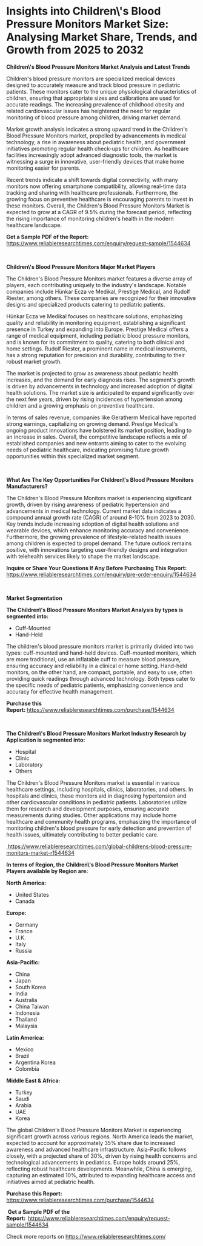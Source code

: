 <p><h1>Insights into Children\'s Blood Pressure Monitors Market Size: Analysing Market Share, Trends, and Growth from 2025 to 2032</h1></p><p><strong>Children\'s Blood Pressure Monitors Market Analysis and Latest Trends</strong></p>
<p><p>Children's blood pressure monitors are specialized medical devices designed to accurately measure and track blood pressure in pediatric patients. These monitors cater to the unique physiological characteristics of children, ensuring that appropriate sizes and calibrations are used for accurate readings. The increasing prevalence of childhood obesity and related cardiovascular issues has heightened the need for regular monitoring of blood pressure among children, driving market demand.</p><p>Market growth analysis indicates a strong upward trend in the Children's Blood Pressure Monitors market, propelled by advancements in medical technology, a rise in awareness about pediatric health, and government initiatives promoting regular health check-ups for children. As healthcare facilities increasingly adopt advanced diagnostic tools, the market is witnessing a surge in innovative, user-friendly devices that make home monitoring easier for parents.</p><p>Recent trends indicate a shift towards digital connectivity, with many monitors now offering smartphone compatibility, allowing real-time data tracking and sharing with healthcare professionals. Furthermore, the growing focus on preventive healthcare is encouraging parents to invest in these monitors. Overall, the Children's Blood Pressure Monitors Market is expected to grow at a CAGR of 9.5% during the forecast period, reflecting the rising importance of monitoring children's health in the modern healthcare landscape.</p></p>
<p><strong>Get a Sample PDF of the Report:&nbsp;</strong> <a href="https://www.reliableresearchtimes.com/enquiry/request-sample/1544634?utm_campaign=2205&utm_medium=2&utm_source=Github&utm_content=ia&utm_term=04032025&utm_id=childrens-blood-pressure-monitors">https://www.reliableresearchtimes.com/enquiry/request-sample/1544634</a></p>
<p>&nbsp;</p>
<p><strong>Children\'s Blood Pressure Monitors Major Market Players</strong></p>
<p><p>The Children's Blood Pressure Monitors market features a diverse array of players, each contributing uniquely to the industry's landscape. Notable companies include Hünkar Ecza ve Medikal, Prestige Medical, and Rudolf Riester, among others. These companies are recognized for their innovative designs and specialized products catering to pediatric patients.</p><p>Hünkar Ecza ve Medikal focuses on healthcare solutions, emphasizing quality and reliability in monitoring equipment, establishing a significant presence in Turkey and expanding into Europe. Prestige Medical offers a range of medical equipment, including pediatric blood pressure monitors, and is known for its commitment to quality, catering to both clinical and home settings. Rudolf Riester, a prominent name in medical instruments, has a strong reputation for precision and durability, contributing to their robust market growth.</p><p>The market is projected to grow as awareness about pediatric health increases, and the demand for early diagnosis rises. The segment's growth is driven by advancements in technology and increased adoption of digital health solutions. The market size is anticipated to expand significantly over the next few years, driven by rising incidences of hypertension among children and a growing emphasis on preventive healthcare.</p><p>In terms of sales revenue, companies like Geratherm Medical have reported strong earnings, capitalizing on growing demand. Prestige Medical's ongoing product innovations have bolstered its market position, leading to an increase in sales. Overall, the competitive landscape reflects a mix of established companies and new entrants aiming to cater to the evolving needs of pediatric healthcare, indicating promising future growth opportunities within this specialized market segment.</p></p>
<p>&nbsp;</p>
<p><strong>What Are The Key Opportunities For Children\'s Blood Pressure Monitors Manufacturers?</strong></p>
<p><p>The Children's Blood Pressure Monitors market is experiencing significant growth, driven by rising awareness of pediatric hypertension and advancements in medical technology. Current market data indicates a compound annual growth rate (CAGR) of around 8-10% from 2023 to 2030. Key trends include increasing adoption of digital health solutions and wearable devices, which enhance monitoring accuracy and convenience. Furthermore, the growing prevalence of lifestyle-related health issues among children is expected to propel demand. The future outlook remains positive, with innovations targeting user-friendly designs and integration with telehealth services likely to shape the market landscape.</p></p>
<p><strong>Inquire or Share Your Questions If Any Before Purchasing This Report:</strong> <a href="https://www.reliableresearchtimes.com/enquiry/pre-order-enquiry/1544634?utm_campaign=2205&utm_medium=2&utm_source=Github&utm_content=ia&utm_term=04032025&utm_id=childrens-blood-pressure-monitors">https://www.reliableresearchtimes.com/enquiry/pre-order-enquiry/1544634</a></p>
<p>&nbsp;</p>
<p><strong>Market Segmentation</strong></p>
<p><strong>The Children\'s Blood Pressure Monitors Market Analysis by types is segmented into:</strong></p>
<p><ul><li>Cuff-Mounted</li><li>Hand-Held</li></ul></p>
<p><p>The children's blood pressure monitors market is primarily divided into two types: cuff-mounted and hand-held devices. Cuff-mounted monitors, which are more traditional, use an inflatable cuff to measure blood pressure, ensuring accuracy and reliability in a clinical or home setting. Hand-held monitors, on the other hand, are compact, portable, and easy to use, often providing quick readings through advanced technology. Both types cater to the specific needs of pediatric patients, emphasizing convenience and accuracy for effective health management.</p></p>
<p><strong>Purchase this Report:&nbsp;</strong><a href="https://www.reliableresearchtimes.com/purchase/1544634?utm_campaign=2205&utm_medium=2&utm_source=Github&utm_content=ia&utm_term=04032025&utm_id=childrens-blood-pressure-monitors">https://www.reliableresearchtimes.com/purchase/1544634</a></p>
<p>&nbsp;</p>
<p><strong>The Children\'s Blood Pressure Monitors Market Industry Research by Application is segmented into:</strong></p>
<p><ul><li>Hospital</li><li>Clinic</li><li>Laboratory</li><li>Others</li></ul></p>
<p><p>The Children's Blood Pressure Monitors market is essential in various healthcare settings, including hospitals, clinics, laboratories, and others. In hospitals and clinics, these monitors aid in diagnosing hypertension and other cardiovascular conditions in pediatric patients. Laboratories utilize them for research and development purposes, ensuring accurate measurements during studies. Other applications may include home healthcare and community health programs, emphasizing the importance of monitoring children's blood pressure for early detection and prevention of health issues, ultimately contributing to better pediatric care.</p></p>
<p><a href="https://www.reliableresearchtimes.com/global-childrens-blood-pressure-monitors-market-r1544634?utm_campaign=2205&utm_medium=2&utm_source=Github&utm_content=ia&utm_term=04032025&utm_id=childrens-blood-pressure-monitors">&nbsp;https://www.reliableresearchtimes.com/global-childrens-blood-pressure-monitors-market-r1544634</a></p>
<p><strong>In terms of Region, the Children\'s Blood Pressure Monitors Market Players available by Region are:</strong></p>
<p>
    <p> <strong> North America: </strong>
        <ul>
            <li>United States</li>
            <li>Canada</li>
        </ul>
        </p> 
    <p> <strong> Europe: </strong>
        <ul>
            <li>Germany</li>
            <li>France</li>
            <li>U.K.</li>
            <li>Italy</li>
            <li>Russia</li>
        </ul>
        </p> 
    <p> <strong> Asia-Pacific: </strong>
        <ul>
            <li>China</li>
            <li>Japan</li>
            <li>South Korea</li>
            <li>India</li>
            <li>Australia</li>
            <li>China Taiwan</li>
            <li>Indonesia</li>
            <li>Thailand</li>
            <li>Malaysia</li>
        </ul>
        </p> 
    <p> <strong> Latin America: </strong>
        <ul>
            <li>Mexico</li>
            <li>Brazil</li>
            <li>Argentina Korea</li>
            <li>Colombia</li>
        </ul>
        </p> 
    <p> <strong> Middle East & Africa: </strong>
        <ul>
            <li>Turkey</li>
            <li>Saudi</li>
            <li>Arabia</li>
            <li>UAE</li>
            <li>Korea</li>
        </ul>
    </p>
    </p>
<p><p>The global Children's Blood Pressure Monitors Market is experiencing significant growth across various regions. North America leads the market, expected to account for approximately 35% share due to increased awareness and advanced healthcare infrastructure. Asia-Pacific follows closely, with a projected share of 30%, driven by rising health concerns and technological advancements in pediatrics. Europe holds around 25%, reflecting robust healthcare developments. Meanwhile, China is emerging, capturing an estimated 10%, attributed to expanding healthcare access and initiatives aimed at pediatric health.</p></p>
<p><strong>Purchase this Report: </strong><a href="https://www.reliableresearchtimes.com/purchase/1544634?utm_campaign=2205&utm_medium=2&utm_source=Github&utm_content=ia&utm_term=04032025&utm_id=childrens-blood-pressure-monitors">https://www.reliableresearchtimes.com/purchase/1544634</a></p>
<p>&nbsp;<strong>Get a Sample PDF of the Report:&nbsp;&nbsp;</strong><a href="https://www.reliableresearchtimes.com/enquiry/request-sample/1544634?utm_campaign=2205&utm_medium=2&utm_source=Github&utm_content=ia&utm_term=04032025&utm_id=childrens-blood-pressure-monitors">https://www.reliableresearchtimes.com/enquiry/request-sample/1544634</a></p>
<p><strong></strong></p>
<p>Check more reports on <a href="https://www.reliableresearchtimes.com/?utm_campaign=2205&utm_medium=2&utm_source=Github&utm_content=ia&utm_term=04032025&utm_id=childrens-blood-pressure-monitors">https://www.reliableresearchtimes.com/</a></p>